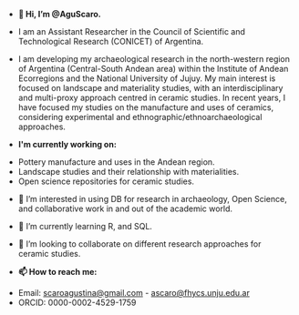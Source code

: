 - **👋 Hi, I’m @AguScaro.**
- I am an Assistant Researcher in the Council of Scientific and Technological Research (CONICET) of Argentina.
- I am developing my archaeological research in the north-western region of Argentina (Central-South Andean area) within the Institute of Andean Ecorregions and the National University of Jujuy. My main interest is focused on landscape and materiality studies, with an interdisciplinary and multi-proxy approach centred in ceramic studies. In recent years, I have focused my studies on the manufacture and uses of ceramics, considering experimental and ethnographic/ethnoarchaeological approaches.

- **I'm currently working on:**
* Pottery manufacture and uses in the Andean region.
* Landscape studies and their relationship with materialities.
* Open science repositories for ceramic studies.

- 👀 I’m interested in using DB for research in archaeology, Open Science, and collaborative work in and out of the academic world.

- 🌱 I’m currently learning R, and SQL.

- 💞️ I’m looking to collaborate on different research approaches for ceramic studies.

- **📫 How to reach me:**
* Email: scaroagustina@gmail.com - ascaro@fhycs.unju.edu.ar
* ORCID: 0000-0002-4529-1759

<!---
AguScaro/AguScaro is a ✨ special ✨ repository because its `README.md` (this file) appears on your GitHub profile.
You can click the Preview link to take a look at your changes.
--->
